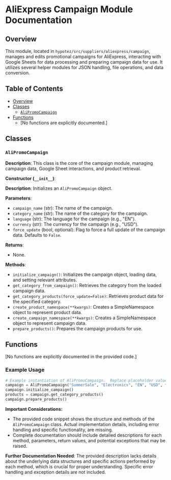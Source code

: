 # AliExpress Campaign Module Documentation

## Overview

This module, located in `hypotez/src/suppliers/aliexpress/campaign`, manages and edits promotional campaigns for AliExpress, interacting with Google Sheets for data processing and preparing campaign data for use.  It utilizes several helper modules for JSON handling, file operations, and data conversion.


## Table of Contents

* [Overview](#overview)
* [Classes](#classes)
    * [`AliPromoCampaign`](#alipromocampaign)
* [Functions](#functions)
    * [No functions are explicitly documented.]


## Classes

### `AliPromoCampaign`

**Description**:  This class is the core of the campaign module, managing campaign data, Google Sheet interactions, and product retrieval.

**Constructor (`__init__`)**:

**Description**: Initializes an `AliPromoCampaign` object.

**Parameters**:
- `campaign_name` (str): The name of the campaign.
- `category_name` (str): The name of the category for the campaign.
- `language` (str): The language for the campaign (e.g., "EN").
- `currency` (str): The currency for the campaign (e.g., "USD").
- `force_update` (bool, optional): Flag to force a full update of the campaign data. Defaults to `False`.

**Returns**:
- None.

**Methods**:

- `initialize_campaign()`: Initializes the campaign object, loading data, and setting relevant attributes.
- `get_category_from_campaign()`: Retrieves the category from the loaded campaign data.
- `get_category_products(force_update=False)`: Retrieves product data for the specified category.
- `create_product_namespace(**kwargs)`: Creates a SimpleNamespace object to represent product data.
- `create_campaign_namespace(**kwargs)`: Creates a SimpleNamespace object to represent campaign data.
- `prepare_products()`: Prepares the campaign products for use.


## Functions

[No functions are explicitly documented in the provided code.]


### Example Usage

```python
# Example instantiation of AliPromoCampaign.  Replace placeholder values.
campaign = AliPromoCampaign("SummerSale", "Electronics", "EN", "USD", force_update=True)
campaign.initialize_campaign()
products = campaign.get_category_products()
campaign.prepare_products()
```


**Important Considerations:**

- The provided code snippet shows the structure and methods of the `AliPromoCampaign` class.  Actual implementation details, including error handling and specific functionality, are missing.
-  Complete documentation should include detailed descriptions for each method, parameters, return values, and potential exceptions that may be raised.


**Further Documentation Needed**:  The provided description lacks details about the underlying data structures and specific actions performed by each method,  which is crucial for proper understanding.  Specific error handling and exception details are not included.